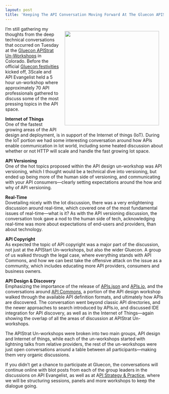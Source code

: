 ```yaml
---
layout: post
title: 'Keeping The API Conversation Moving Forward At The Gluecon APIStrat Un-Workshops'
---
```

<p><img style="padding: 15px;" src="http://kinlane-productions.s3.amazonaws.com/api-evangelist-site/blog/steve-apistrat-gluecon.png" alt="" width="300" align="right" /></p>
<p>I&rsquo;m still gathering my thoughts from the deep technical conversations that occurred on Tuesday at the <a href="http://apistrategyconference.com/2014Gluecon/">Gluecon APIStrat Un-Workshops</a>&nbsp;in Colorado. Before the official <a href="http://gluecon.com/">Gluecon festivities</a> kicked off, 3Scale and API Evangelist held a 5 hour un-workshop where approximately 70 API professionals gathered to discuss some of the most pressing topics in the API space.</p>
<p><strong>Internet of Things</strong><br /> One of the fastest growing areas of the API design and deployment, is in support of the Internet of things (IoT). During the IoT portion we had some interesting conversation around how APIs enable communication in Iot world, including some heated discussion about whether or not HTTP will scale and handle the fast growing Iot space.</p>
<p><strong>API Versioning</strong><br /> One of the hot topics proposed within the API design un-workshop was API versioning, which I thought would be a technical dive into versioning, but ended up being more of the human side of versioning, and communicating with your API consumers&mdash;clearly setting expectations around the how and why of API versioning.</p>
<p><strong>Real-Time</strong><br /> Dovetailing nicely with the Iot discussion, there was a very enlightening discussion around real-time, which covered one of the most fundamental issues of real-time&mdash;what is it? As with the API versioning discussion, the conversation took gave a nod to the human side of tech, acknowledging real-time was more about expectations of end-users and providers, than about technology.</p>
<p><strong>API Copyright</strong><br /> As expected the topic of API copyright was a major part of the discussion, not just at the APIStart Un-workshops, but also the wider Gluecon. A group of us walked through the legal case, where everything stands with API Commons, and how we can best take the offensive attack on the issue as a community, which includes educating more API providers, consumers and business owners.</p>
<p><strong>API Design &amp; Discovery</strong><br /> Emphasizing the importance of the release of <a href="http://apisjson.org/">APIs.json</a> and <a href="http://apis.io/">APIs.io</a>, and the conversations around <a href="http://apicommons.org/">API Commons</a>, a portion of the API design workshop walked through the available API definition formats, and ultimately how APIs are discovered. The conversation went beyond classic API directories, and the newer approaches to search introduced by APIs.io, and discussed IDE integration for API discovery, as well as in the Internet of Things&mdash;again showing the overlap of all the areas of discussion at APIStrat&nbsp;Un-workshops.</p>
<p>The APIStrat Un-workshops were broken into two main groups, API design and Internet of things, while each of the un-workshops started with lightning talks from relative providers, the rest of the un-workshops were just open conversations around a table between all participants&mdash;making them very organic discussions.</p>
<p>If you didn&rsquo;t get a chance to participate at Gluecon, the conversations will continue online with blot posts from each of the group leaders in the discussions on API Evangelist, as well as at A<a href="http://apistrategyconference.com/">PI Strategy &amp; Practice</a>, where we will be structuring sessions, panels and more workshops to keep the dialogue going.</p>